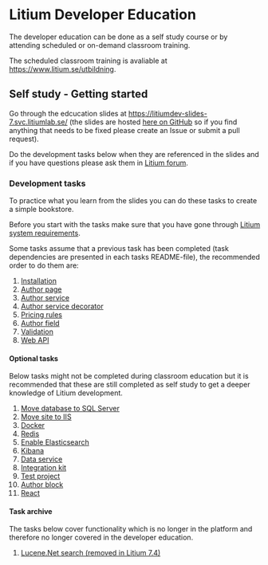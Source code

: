 # Litium Developer Education

The developer education can be done as a self study course or by attending scheduled or on-demand classroom training.

The scheduled classroom training is avaliable at https://www.litium.se/utbildning.

## Self study - Getting started

Go through the edcucation slides at https://litiumdev-slides-7.svc.litiumlab.se/ (the slides are hosted [here on GitHub](./Presentation) so if you find anything that needs to be fixed please create an Issue or submit a pull request).

Do the development tasks below when they are referenced in the slides and if you have questions please ask them in [Litium forum](https://forum.litium.com/).

### Development tasks

To practice what you learn from the slides you can do these tasks to create a simple bookstore.

Before you start with the tasks make sure that you have gone through [Litium system requirements](https://docs.litium.com/documentation/get-started/system-requirements). 

Some tasks assume that a previous task has been completed (task dependencies are presented in each tasks README-file), the recommended order to do them are:

1. [Installation](./Tasks/Installation)
1. [Author page](./Tasks/Author%20page)
1. [Author service](./Tasks/Author%20service)
1. [Author service decorator](./Tasks/Author%20service%20decorator)
1. [Pricing rules](./Tasks/Pricing%20rules)
1. [Author field](./Tasks/Author%20field)
1. [Validation](./Tasks/Validation)
1. [Web API](./Tasks/Web%20API)

#### Optional tasks

Below tasks might not be completed during classroom education but it is recommended that these are still completed as self study to get a deeper knowledge of Litium development.

1. [Move database to SQL Server](./Tasks/Move%20database%20to%20SQL%20Server)
1. [Move site to IIS](./Tasks/Move%20site%20to%20IIS)
1. [Docker](./Tasks/Docker)
1. [Redis](./Tasks/Redis)
1. [Enable Elasticsearch](./Tasks/Enable%20Elasticsearch)
1. [Kibana](./Tasks/Kibana)
1. [Data service](./Tasks/Data%20service)
1. [Integration kit](./Tasks/Integration%20kit)
1. [Test project](./Tasks/Test%20project)
1. [Author block](./Tasks/Author%20block)
1. [React](./Tasks/React)

#### Task archive

The tasks below cover functionality which is no longer in the platform and therefore no longer covered in the developer education.

1. [Lucene.Net search (removed in Litium 7.4)](./Tasks/Lucene.Net%20search)
